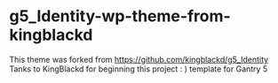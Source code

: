 # g5_Identity-wp-theme-from-kingblackd

This theme was forked from https://github.com/kingblackd/g5_Identity
Tanks to KingBlackd for beginning this project : )
template for Gantry 5
